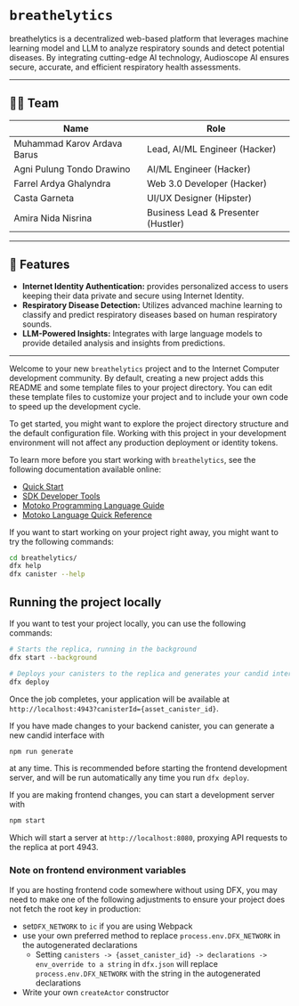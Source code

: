 # `breathelytics`

breathelytics is a decentralized web-based platform that leverages machine learning model and LLM to analyze respiratory sounds and detect potential diseases. By integrating cutting-edge AI  technology, Audioscope AI ensures secure, accurate, and efficient respiratory health assessments.

---

## 🧑‍💻 Team

| **Name**                    | **Role**           |
| --------------------------- | ------------------ |
| Muhammad Karov Ardava Barus | Lead, AI/ML Engineer (Hacker)|
| Agni Pulung Tondo Drawino   | AI/ML Engineer (Hacker)   |
| Farrel Ardya Ghalyndra          | Web 3.0 Developer (Hacker)              |
| Casta Garneta         | UI/UX Designer (Hipster) |
| Amira Nida Nisrina         | Business Lead & Presenter (Hustler) |

---

## 🚀 Features

- **Internet Identity Authentication:** provides personalized access to users keeping their data private and secure using Internet Identity.
- **Respiratory Disease Detection:** Utilizes advanced machine learning to classify and predict respiratory diseases based on human respiratory sounds.  
- **LLM-Powered Insights:** Integrates with large language models to provide detailed analysis and insights from predictions.  

---

Welcome to your new `breathelytics` project and to the Internet Computer development community. By default, creating a new project adds this README and some template files to your project directory. You can edit these template files to customize your project and to include your own code to speed up the development cycle.

To get started, you might want to explore the project directory structure and the default configuration file. Working with this project in your development environment will not affect any production deployment or identity tokens.

To learn more before you start working with `breathelytics`, see the following documentation available online:

- [Quick Start](https://internetcomputer.org/docs/current/developer-docs/setup/deploy-locally)
- [SDK Developer Tools](https://internetcomputer.org/docs/current/developer-docs/setup/install)
- [Motoko Programming Language Guide](https://internetcomputer.org/docs/current/motoko/main/motoko)
- [Motoko Language Quick Reference](https://internetcomputer.org/docs/current/motoko/main/language-manual)

If you want to start working on your project right away, you might want to try the following commands:

```bash
cd breathelytics/
dfx help
dfx canister --help
```

## Running the project locally

If you want to test your project locally, you can use the following commands:

```bash
# Starts the replica, running in the background
dfx start --background

# Deploys your canisters to the replica and generates your candid interface
dfx deploy
```

Once the job completes, your application will be available at `http://localhost:4943?canisterId={asset_canister_id}`.

If you have made changes to your backend canister, you can generate a new candid interface with

```bash
npm run generate
```

at any time. This is recommended before starting the frontend development server, and will be run automatically any time you run `dfx deploy`.

If you are making frontend changes, you can start a development server with

```bash
npm start
```

Which will start a server at `http://localhost:8080`, proxying API requests to the replica at port 4943.

### Note on frontend environment variables

If you are hosting frontend code somewhere without using DFX, you may need to make one of the following adjustments to ensure your project does not fetch the root key in production:

- set`DFX_NETWORK` to `ic` if you are using Webpack
- use your own preferred method to replace `process.env.DFX_NETWORK` in the autogenerated declarations
  - Setting `canisters -> {asset_canister_id} -> declarations -> env_override to a string` in `dfx.json` will replace `process.env.DFX_NETWORK` with the string in the autogenerated declarations
- Write your own `createActor` constructor
